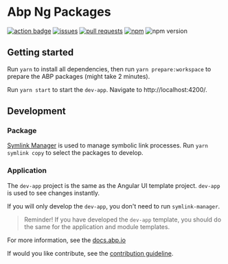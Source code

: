 # Abp Ng Packages

<a href="https://github.com/abpframework/abp/actions?query=workflow%3AAngular">![action badge](https://img.shields.io/github/workflow/status/abpframework/abp/Angular)</a>
<a href="https://github.com/abpframework/abp/labels/ui-angular">![issues](https://img.shields.io/github/issues/abpframework/abp/ui-angular)</a>
<a href="https://github.com/abpframework/abp/pulls?utf8=%E2%9C%93&q=is%3Apr+is%3Aopen+label%3Aui-angular">![pull requests](https://img.shields.io/github/issues-pr-raw/abpframework/abp/ui-angular)</a>
<a href="https://npmjs.org/package/@abp/ng.core">![npm](https://img.shields.io/npm/dm/@abp/ng.core)</a>
![npm version](https://img.shields.io/npm/v/@abp/ng.core?label=version)

## Getting started

Run `yarn` to install all dependencies, then run `yarn prepare:workspace` to prepare the ABP packages (might take 2 minutes).

Run `yarn start` to start the `dev-app`. Navigate to http://localhost:4200/.

## Development

### Package
[Symlink Manager](https://github.com/mehmet-erim/symlink-manager) is used to manage symbolic link processes. Run `yarn symlink copy` to select the packages to develop.

### Application
The `dev-app` project is the same as the Angular UI template project. `dev-app` is used to see changes instantly.

If you will only develop the `dev-app`, you don't need to run `symlink-manager`.

> Reminder! If you have developed the `dev-app` template, you should do the same for the application and module templates.

For more information, see the [docs.abp.io](https://docs.abp.io)

If would you like contribute, see the [contribution guideline](./CONTRIBUTING.md).
 
